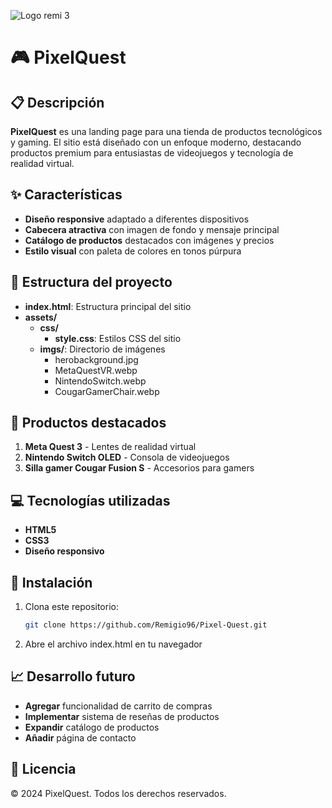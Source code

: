 
![Logo remi 3](https://github.com/user-attachments/assets/8bf3762d-2a9e-4500-82f6-899d4e5923f5)

# 🎮 **PixelQuest**

## 📋 Descripción
**PixelQuest** es una landing page para una tienda de productos tecnológicos y gaming. El sitio está diseñado con un enfoque moderno, destacando productos premium para entusiastas de videojuegos y tecnología de realidad virtual.

## ✨ Características
* **Diseño responsive** adaptado a diferentes dispositivos
* **Cabecera atractiva** con imagen de fondo y mensaje principal
* **Catálogo de productos** destacados con imágenes y precios
* **Estilo visual** con paleta de colores en tonos púrpura

## 📁 Estructura del proyecto

- **index.html**: Estructura principal del sitio
- **assets/**
  - **css/**
    - **style.css**: Estilos CSS del sitio
  - **imgs/**: Directorio de imágenes
    - herobackground.jpg
    - MetaQuestVR.webp
    - NintendoSwitch.webp
    - CougarGamerChair.webp

## 🛒 Productos destacados
1. **Meta Quest 3** - Lentes de realidad virtual
2. **Nintendo Switch OLED** - Consola de videojuegos
3. **Silla gamer Cougar Fusion S** - Accesorios para gamers

## 💻 Tecnologías utilizadas
* **HTML5**
* **CSS3**
* **Diseño responsivo**

## 🚀 Instalación
1. Clona este repositorio:
   ```bash
   git clone https://github.com/Remigio96/Pixel-Quest.git
1. Abre el archivo index.html en tu navegador


## 📈 Desarrollo futuro
* **Agregar** funcionalidad de carrito de compras
* **Implementar** sistema de reseñas de productos
* **Expandir** catálogo de productos
* **Añadir** página de contacto

## 📄 Licencia
© 2024 PixelQuest. Todos los derechos reservados.
